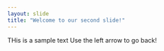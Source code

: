 ```yaml
---
layout: slide
title: "Welcome to our second slide!"
---
```

THis is a sample text
Use the left arrow to go back!
